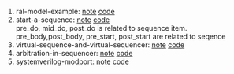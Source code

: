 1. ral-model-example: [note](https://vlsiverify.com/uvm/ral/ral-model-example) [code](./ral-model-example)
2. start-a-sequence: [note](https://vlsiverify.com/uvm/start-a-sequence) [code](./start-a-sequence)\
  pre_do, mid_do, post_do is related to sequence item.\
  pre_body,post_body, pre_start, post_start are related to seqence
3. virtual-sequence-and-virtual-sequencer: [note](https://vlsiverify.com/uvm/virtual-sequence-and-virtual-sequencer) [code](./virtual-sequence-and-virtual-sequencer)
4. arbitration-in-sequencer: [note](https://vlsiverify.com/uvm/arbitration-in-sequencer) [code](./arbitration-in-sequencer)
5. systemverilog-modport: [note](https://vlsiverify.com/system-verilog/systemverilog-modport) [code](./systemverilog-modport)
